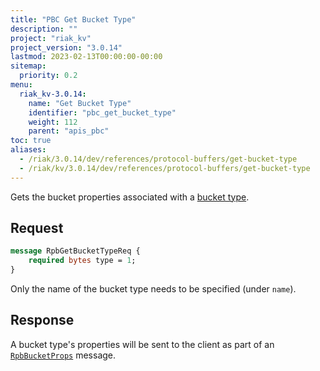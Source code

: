 ```yaml
---
title: "PBC Get Bucket Type"
description: ""
project: "riak_kv"
project_version: "3.0.14"
lastmod: 2023-02-13T00:00:00-00:00
sitemap:
  priority: 0.2
menu:
  riak_kv-3.0.14:
    name: "Get Bucket Type"
    identifier: "pbc_get_bucket_type"
    weight: 112
    parent: "apis_pbc"
toc: true
aliases:
  - /riak/3.0.14/dev/references/protocol-buffers/get-bucket-type
  - /riak/kv/3.0.14/dev/references/protocol-buffers/get-bucket-type
---
```


Gets the bucket properties associated with a [bucket type]({{<baseurl>}}riak/kv/3.0.14/using/cluster-operations/bucket-types).

## Request

```protobuf
message RpbGetBucketTypeReq {
    required bytes type = 1;
}
```

Only the name of the bucket type needs to be specified (under `name`).

## Response

A bucket type's properties will be sent to the client as part of an
[`RpbBucketProps`]({{<baseurl>}}riak/kv/3.0.14/developing/api/protocol-buffers/get-bucket-props) message.

